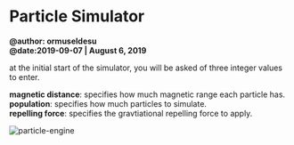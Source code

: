 # Particle Simulator
**@author: ormuseldesu**  
**@date:2019-09-07 | August 6, 2019**  

at the initial start of the simulator, you will be asked of three integer values to enter.

**magnetic distance**: specifies how much magnetic range each particle has.</br>
**population**: specifies how much particles to simulate.</br>
**repelling force**: specifies the gravtiational repelling force to apply.</br>

![particle-engine](https://user-images.githubusercontent.com/19354579/64465757-b1612280-d151-11e9-820a-66ac7bef7355.gif)
